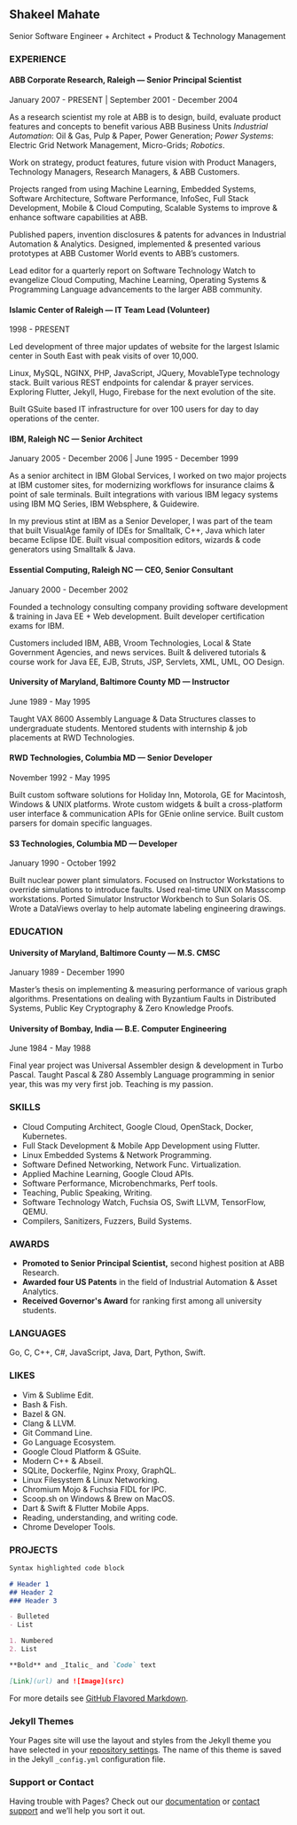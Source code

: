 ## Shakeel Mahate

Senior Software Engineer + Architect + Product & Technology Management

### EXPERIENCE

#### ABB Corporate Research, Raleigh — Senior Principal Scientist
January 2007 - PRESENT | September 2001 - December 2004

As a research scientist my role at ABB is to design, build, evaluate product features and concepts to benefit various ABB Business Units _Industrial Automation_: Oil & Gas, Pulp & Paper, Power Generation; _Power Systems_: Electric Grid Network Management, Micro-Grids; _Robotics_. 

Work on strategy, product features, future vision with Product Managers, Technology Managers, Research Managers, & ABB Customers.

Projects ranged from using Machine Learning, Embedded Systems, Software Architecture, Software Performance, InfoSec, Full Stack Development, Mobile & Cloud Computing, Scalable Systems to improve & enhance software capabilities at ABB. 

Published papers, invention disclosures & patents for advances in Industrial Automation & Analytics. Designed, implemented & presented various prototypes at ABB Customer World events to ABB’s customers.

Lead editor for a quarterly report on Software Technology Watch to evangelize Cloud Computing, Machine Learning, Operating Systems & Programming Language advancements to the larger ABB community.

#### Islamic Center of Raleigh — IT Team Lead (Volunteer)
1998 - PRESENT

Led development of three major updates of website for the largest Islamic center in South East with peak visits of over 10,000. 

Linux, MySQL, NGINX, PHP, JavaScript, JQuery, MovableType technology stack. Built various REST endpoints for calendar & prayer services. Exploring Flutter, Jekyll, Hugo, Firebase for the next evolution of the site.

Built GSuite based IT infrastructure for over 100 users for day to day operations of the center.

#### IBM, Raleigh NC — Senior Architect
January 2005 - December 2006 | June 1995 - December 1999

As a senior architect in IBM Global Services, I worked on two major projects at IBM customer sites, for modernizing workflows for insurance claims & point of sale terminals. Built integrations with various IBM legacy systems using IBM MQ Series, IBM Websphere, & Guidewire.

In my previous stint at IBM as a Senior Developer, I was part of the team that built VisualAge family of IDEs for Smalltalk, C++,  Java which later became Eclipse IDE. Built visual composition editors, wizards & code generators using Smalltalk & Java.

#### Essential Computing, Raleigh NC — CEO, Senior Consultant
January 2000 - December 2002

Founded a technology consulting company providing software development & training in Java EE + Web development. Built developer certification exams for IBM. 

Customers included IBM, ABB, Vroom Technologies, Local & State Government Agencies, and news services. Built & delivered tutorials & course work for Java EE, EJB, Struts, JSP, Servlets, XML, UML, OO Design.

#### University of Maryland, Baltimore County MD — Instructor
June 1989 - May 1995

Taught VAX 8600 Assembly Language & Data Structures classes to undergraduate students. Mentored students with internship & job placements at RWD Technologies.

#### RWD Technologies, Columbia MD — Senior Developer
November 1992 - May 1995

Built custom software solutions for Holiday Inn, Motorola, GE for Macintosh, Windows & UNIX platforms. Wrote custom widgets & built a cross-platform user interface & communication APIs for GEnie online service. Built custom parsers for domain specific languages.

#### S3 Technologies, Columbia MD — Developer
January 1990 - October 1992

Built nuclear power plant simulators. Focused on Instructor Workstations to override simulations to introduce faults. Used real-time UNIX on Masscomp workstations. Ported Simulator Instructor Workbench to Sun Solaris OS. Wrote a DataViews overlay to help automate labeling engineering drawings.

### EDUCATION

#### University of Maryland, Baltimore County — M.S. CMSC
January 1989 - December 1990

Master’s thesis on implementing & measuring performance of various graph algorithms. Presentations on dealing with Byzantium Faults in Distributed Systems, Public Key Cryptography & Zero Knowledge Proofs.

#### University of Bombay, India — B.E. Computer Engineering
June 1984 - May 1988

Final year project was Universal Assembler design & development in Turbo Pascal. Taught Pascal & Z80 Assembly Language programming in senior year, this was my very first job. Teaching is my passion.

### SKILLS

* Cloud Computing Architect, Google Cloud, OpenStack, Docker, Kubernetes.
* Full Stack Development & Mobile App Development using Flutter.
* Linux Embedded Systems & Network Programming.
* Software Defined Networking, Network Func. Virtualization.
* Applied Machine Learning, Google Cloud APIs.
* Software Performance,  Microbenchmarks, Perf tools.
* Teaching, Public Speaking, Writing.
* Software Technology Watch, Fuchsia OS, Swift LLVM, TensorFlow, QEMU.
* Compilers, Sanitizers, Fuzzers, Build Systems.

### AWARDS

* **Promoted to Senior Principal Scientist,** second highest position at ABB Research.
* **Awarded four US Patents** in the field of Industrial Automation & Asset Analytics.
* **Received Governor's Award** for ranking first among all university students.

### LANGUAGES

Go, C, C++, C#, JavaScript, Java, Dart, Python, Swift.

### LIKES

* Vim & Sublime Edit.
* Bash & Fish.
* Bazel & GN.
* Clang & LLVM.
* Git Command Line.
* Go Language Ecosystem.
* Google Cloud Platform & GSuite.
* Modern C++ & Abseil.
* SQLite, Dockerfile, Nginx Proxy, GraphQL.
* Linux Filesystem & Linux Networking.
* Chromium Mojo & Fuchsia FIDL for IPC.
* Scoop.sh on Windows & Brew on  MacOS.
* Dart & Swift & Flutter Mobile Apps.
* Reading, understanding, and writing code.
* Chrome Developer Tools.

### PROJECTS




```markdown
Syntax highlighted code block

# Header 1
## Header 2
### Header 3

- Bulleted
- List

1. Numbered
2. List

**Bold** and _Italic_ and `Code` text

[Link](url) and ![Image](src)
```

For more details see [GitHub Flavored Markdown](https://guides.github.com/features/mastering-markdown/).

### Jekyll Themes

Your Pages site will use the layout and styles from the Jekyll theme you have selected in your [repository settings](https://github.com/shakeel/shakeel.github.io/settings). The name of this theme is saved in the Jekyll `_config.yml` configuration file.

### Support or Contact

Having trouble with Pages? Check out our [documentation](https://help.github.com/categories/github-pages-basics/) or [contact support](https://github.com/contact) and we’ll help you sort it out.
